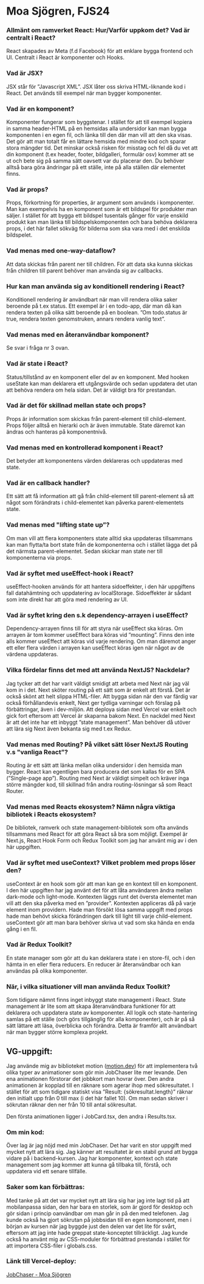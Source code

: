 # Moa Sjögren, FJS24

### Allmänt om ramverket React: Hur/Varför uppkom det? Vad är centralt i React?
React skapades av Meta (f.d Facebook) för att enklare bygga frontend och UI. Centralt i React är komponenter och Hooks.

### Vad är JSX?
JSX står för ”Javascript XML”. JSX låter oss skriva HTML-liknande kod i React. Det används till exempel när man bygger komponenter.  

### Vad är en komponent?
Komponenter fungerar som byggstenar. I stället för att till exempel kopiera in samma header-HTML på en hemsidas alla undersidor kan man bygga komponenten i en egen fil, och länka till den där man vill att den ska visas. Det gör att man totalt får en lättare hemsida med mindre kod och sparar stora mängder tid. Det minskar också risken för misstag och fel då du vet att din komponent (t.ex header, footer, bildgalleri, formulär osv) kommer att se ut och bete sig på samma sätt oavsett var du placerar den. Du behöver alltså bara göra ändringar på ett ställe, inte på alla ställen där elementet finns.

### Vad är props?
Props, förkortning för properties, är argument som används i komponenter. Man kan exempelvis ha en komponent som är ett bildspel för produkter man säljer. I stället för att bygga ett bildspel tusentals gånger för varje enskild produkt kan man länka till bildspelskomponenten och bara behöva deklarera props, i det här fallet sökväg för bilderna som ska vara med i det enskilda bildspelet.

### Vad menas med one-way-dataflow?
Att data skickas från parent ner till children. För att data ska kunna skickas från children till parent behöver man använda sig av callbacks.

### Hur kan man använda sig av konditionell rendering i React?
Konditionell rendering är användbart när man vill rendera olika saker beroende på t.ex status. Ett exempel är i en todo-app, där man då kan rendera texten på olika sätt beroende på en boolean. ”Om todo.status är true, rendera texten genomstruken, annars rendera vanlig text”.  

### Vad menas med en återanvändbar komponent?
Se svar i fråga nr 3 ovan. 

### Vad är state i React?
Status/tillstånd av en komponent eller del av en komponent. Med hooken useState kan man deklarera ett utgångsvärde och sedan uppdatera det utan att behöva rendera om hela sidan. Det är väldigt bra för prestandan.

### Vad är det för skillnad mellan state och props?
Props är information som skickas från parent-element till child-element. Props följer alltså en hierarki och är även immutable. State däremot kan ändras och hanteras på komponentnivå.

### Vad menas med en kontrollerad komponent i React?
Det betyder att komponentens värden deklareras och uppdateras med state.

### Vad är en callback handler?
Ett sätt att få information att gå från child-element till parent-element så att något som förändrats i child-elementet kan påverka parent-elementets state.

### Vad menas med "lifting state up”?
Om man vill att flera komponenters state alltid ska uppdateras tillsammans kan man flytta/ta bort state från de komponenterna och i stället lägga det på det närmsta parent-elementet. Sedan skickar man state ner till komponenterna via props.

### Vad är syftet med useEffect-hook i React?
useEffect-hooken används för att hantera sidoeffekter, i den här uppgiftens fall datahämtning och uppdatering av localStorage. Sidoeffekter är sådant som inte direkt har att göra med rendering av UI.

### Vad är syftet kring den s.k dependency-arrayen i useEffect?
Dependency-arrayen finns till för att styra när useEffect ska köras. Om arrayen är tom kommer useEffect bara köras vid ”mounting”. Finns den inte alls kommer useEffect att köras vid varje rendering. Om man däremot anger ett eller flera värden i arrayen kan useEffect köras igen när något av de värdena uppdateras.

### Vilka fördelar finns det med att använda NextJS? Nackdelar?
Jag tycker att det har varit väldigt smidigt att arbeta med Next när jag väl kom in i det. Next sköter routing på ett sätt som är enkelt att förstå. Det är också skönt att helt slippa HTML-filer. Att bygga sidan när den var färdig var också förhållandevis enkelt, Next ger tydliga varningar och förslag på förbättringar, även i dev-miljön. Att deploya sidan med Vercel var enkelt och gick fort eftersom att Vercel är skaparna bakom Next. En nackdel med Next är att det inte har ett inbyggt ”state management”. Man behöver då utöver att lära sig Next även bekanta sig med t.ex Redux.

### Vad menas med Routing? På vilket sätt löser NextJS Routing v.s "vanliga React”?
Routing är ett sätt att länka mellan olika undersidor i den hemsida man bygger. React kan egentligen bara producera det som kallas för en SPA (”Single-page app”). Routing med Next är väldigt simpelt och kräver inga större mängder kod, till skillnad från andra routing-lösningar så som React Router.

### Vad menas med Reacts ekosystem? Nämn några viktiga bibliotek i Reacts ekosystem?
De bibliotek, ramverk och state management-bibliotek som ofta används tillsammans med React för att göra React så bra som möjligt. Exempel är Next.js, React Hook Form och Redux Toolkit som jag har använt mig av i den här uppgiften.

### Vad är syftet med useContext? Vilket problem med props löser den?
useContext är en hook som gör att man kan ge en kontext till en komponent. I den här uppgiften har jag använt det för att låta användaren ändra mellan dark-mode och light-mode. Kontexten läggs runt det översta elementet man vill att den ska påverka med en ”provider”. Kontexten appliceras då på varje element inom providern. Hade man försökt lösa samma uppgift med props hade man behövt skicka förändringen dark till light till varje child-element. useContext gör att man bara behöver skriva ut vad som ska hända en enda gång i en fil.

### Vad är Redux Toolkit? 
En state manager som gör att du kan deklarera state i en store-fil, och i den hämta in en eller flera reducers. En reducer är återanvändbar och kan användas på olika komponenter.

### När, i vilka situationer vill man använda Redux Toolkit?
Som tidigare nämnt finns inget inbyggt state management i React. State management är lite som att skapa återanvändbara funktioner för att deklarera och uppdatera state av komponenter. All logik och state-hantering samlas på ett ställe (och görs tillgänglig för alla komponenter), och är på så sätt lättare att läsa, överblicka och förändra. Detta är framför allt användbart när man bygger större komplexa projekt.

## VG-uppgift:
Jag använde mig av biblioteket motion ([motion.dev](https://motion.dev)) för att implementera två olika typer av animationer som gör min JobChaser lite mer levande. Den ena animationen förstorar det jobbkort man hovrar över. Den andra animationen är kopplad till en räknare som agerar ihop med sökresultatet. I stället för att som tidigare statiskt visa ”Result: {sökresultat.length}” räknar den initialt upp från 0 till max (i det här fallet 10). Om man sedan skriver i sökrutan räknar den ner från 10 till antal sökresultat.

Den första animationen ligger i JobCard.tsx, den andra i Results.tsx.

### Om min kod:
Över lag är jag nöjd med min JobChaser. Det har varit en stor uppgift med mycket nytt att lära sig. Jag känner att resultatet är en stabil grund att bygga vidare på i backend-kursen. Jag har komponenter, kontext och state management som jag kommer att kunna gå tillbaka till, förstå, och uppdatera vid ett senare tillfälle.

### Saker som kan förbättras: 
Med tanke på att det var mycket nytt att lära sig har jag inte lagt tid på att mobilanpassa sidan, den har bara en storlek, som är gjord för desktop och gör sidan i princip oanvändbar om man går in på den med telefonen. Jag kunde också ha gjort sökrutan på jobbsidan till en egen komponent, men i början av kursen när jag byggde just den delen var det lite för svårt, eftersom att jag inte hade greppat state-konceptet tillräckligt. Jag kunde också ha använt mig av CSS-moduler för förbättrad prestanda i stället för att importera CSS-filer i globals.css.

### Länk till Vercel-deploy: 
[JobChaser - Moa Sjögren](https://jobchaser-moa-sjogren.vercel.app)
